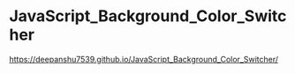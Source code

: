 # JavaScript_Background_Color_Switcher
https://deepanshu7539.github.io/JavaScript_Background_Color_Switcher/
